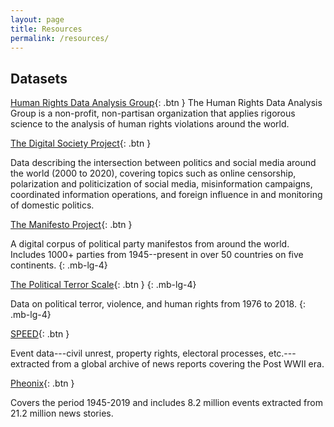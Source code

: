 ```yaml
---
layout: page
title: Resources
permalink: /resources/
---
```





## Datasets

[Human Rights Data Analysis Group](https://hrdag.org/){: .btn }
The Human Rights Data Analysis Group is a non-profit, non-partisan organization that applies rigorous science to the analysis of human rights violations around the world.

[The Digital Society Project](http://digitalsocietyproject.org/){: .btn }

Data describing the intersection between politics and social media around the world (2000 to 2020), covering topics such as online censorship, polarization and politicization of social media, misinformation campaigns, coordinated information operations, and foreign influence in and monitoring of domestic politics.


[The Manifesto Project](https://manifesto-project.wzb.eu/){: .btn }

A digital corpus of political party manifestos from around the world. Includes 1000+ parties from 1945--present in over 50 countries on five continents.
{: .mb-lg-4}

[The Political Terror Scale](http://www.politicalterrorscale.org/){: .btn }
{: .mb-lg-4}

Data on political terror, violence, and human rights from 1976 to 2018.
{: .mb-lg-4}

[SPEED](https://clinecenter.illinois.edu/project/human-loop-event-data-projects/SPEED/){: .btn }

Event data---civil unrest, property rights, electoral processes, etc.---extracted from a global archive of news reports covering the Post WWII era.

[Pheonix](https://clinecenter.illinois.edu/project/machine-generated-event-data-projects/phoenix-data/){: .btn }

Covers the period 1945-2019 and includes 8.2 million events extracted from 21.2 million news stories. 

